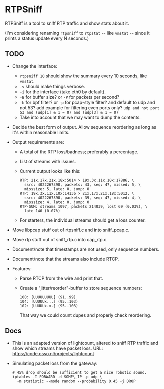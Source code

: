 RTPSniff
========

RTPSniff is a tool to sniff RTP traffic and show stats about it.

(I'm considering renaming `rtpsniff` to `rtpstat` -- like `vmstat` --
since it prints a status update every N seconds.)


TODO
----

* Change the interface:
  * `rtpsniff 10` should show the summary every 10 seconds, like
    `vmstat`.
  * `-v` should make things verbose.
  * `-i` for the interface (take eth0 by default).
  * `-B` for buffer size? or `-P` for packets per second?
  * `-b` for bpf filter? or `-p` for pcap-style filter?
    and default to udp and not 53? add example for filtering even
    ports only?
    `udp and not port 53 and (udp[1] & 1 = 0) and (udp[3] & 1 = 0)`
  * Take into account that we may want to dump the contents.

* Decide the best form of output. Allow sequence reordering as long as
  it's within reasonable limits.

* Output requirements are:
  * A total of the RTP loss/badness; preferably a percentage.
  * List of streams with issues.
  * Current output looks like this:

        RTP: 21x.17x.21x.18x:5014 > 19x.3x.11x.10x:17886, \
          ssrc: 4022267390, packets: 43, seq: 47, missed: 5, \
          misssize: 5, late: 0, jump: 0
        RTP: 19x.3x.11x.10x:14136 > 21x.17x.21x.18x:5012, \
          ssrc: 4022267390, packets: 39, seq: 47, missed: 4, \
          misssize: 4, late: 0, jump: 0
        RTP-SUM: streams 1097, packets 214039, lost 69 (0.03%), \
          late 140 (0.07%)

  * For starters, the individual streams should get a loss counter.

* Move libpcap stuff out of rtpsniff.c and into sniff\_pcap.c.
* Move rtp stuff out of sniff\_rtp.c into cap\_rtp.c.
* Document/note that timestamps are not used, only sequence numbers.
* Document/note that the streams also include RTCP.

* Features:
  * Parse RTCP from the wire and print that.
  * Create a "jitter/reorder"-buffer to store sequence numbers:
 
        100: [UUUUUUUUU] (91..99)
        104: [UUUUUx...] (95..103)
        102: [UUUUUx.x.] (95..103)

    That way we could count dupes and properly check reordering.


Docs
----
  
* This is an adapted version of lightcount, altered to sniff RTP
  traffic and show which streams have packet loss.
  URL: https://code.osso.nl/projects/lightcount

* Simulating packet loss from the gateway:

      # 45% drop should be sufficient to get a nice robotic sound.
      iptables -I FORWARD -d SOME\_IP -p udp \
        -m statistic --mode random --probability 0.45 -j DROP
